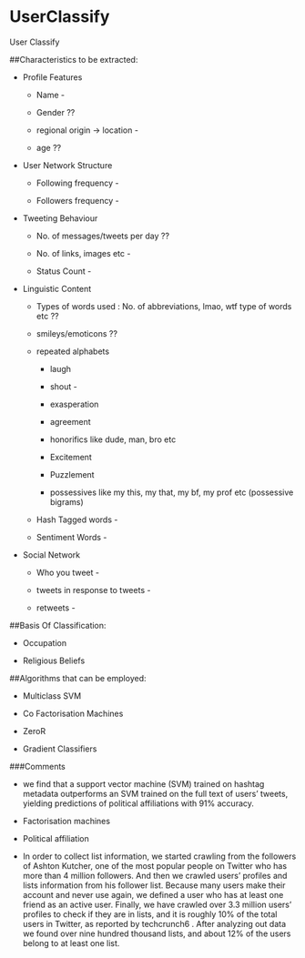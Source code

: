 # UserClassify

User Classify

##Characteristics to be extracted:

* Profile Features

	* Name -

	* Gender ??

	* regional origin -> location -

	* age ??

* User Network Structure

	* Following frequency -

	* Followers frequency -

* Tweeting Behaviour

	* No. of messages/tweets per day ??

	* No. of links, images etc -

	* Status Count -

* Linguistic Content

	* Types of words used : No. of abbreviations, lmao, wtf type of words etc ??

	* smileys/emoticons ??

	* repeated alphabets

		* laugh 

		* shout -

		* exasperation

		* agreement

		* honorifics like dude, man, bro etc

		* Excitement 

		* Puzzlement

		* possessives like my this, my that, my bf, my prof etc (possessive bigrams)

	* Hash Tagged words -

	* Sentiment Words -

* Social Network

	* Who you tweet -

	* tweets in response to tweets -

	* retweets -


##Basis Of Classification:

* Occupation

* Religious Beliefs 


##Algorithms that can be employed:

* Multiclass SVM

* Co Factorisation Machines

* ZeroR

* Gradient Classifiers


###Comments

* we find that a support vector machine (SVM) trained on hashtag metadata outperforms an SVM trained on the full text of users’ tweets, yielding predictions of political affiliations with 91% accuracy. 

* Factorisation machines

* Political affiliation

* In order to collect list information, we started crawling from the followers of Ashton Kutcher, one of the most popular people on Twitter who has more than 4 million followers. And then we crawled users’ profiles and lists information from his follower list. Because many users make their account and never use again, we defined a user who has at least one friend as an active user. Finally, we have crawled over 3.3 million users’ profiles to check if they are in lists, and it is roughly 10% of the total users in Twitter, as reported by techcrunch6 . After analyzing out data we found over nine hundred thousand lists, and about 12% of the users belong to at least one list.

